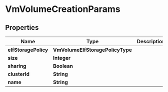 

# VmVolumeCreationParams


## Properties

Name | Type | Description | Notes
------------ | ------------- | ------------- | -------------
**elfStoragePolicy** | **VmVolumeElfStoragePolicyType** |  | 
**size** | **Integer** |  | 
**sharing** | **Boolean** |  | 
**clusterId** | **String** |  | 
**name** | **String** |  | 



